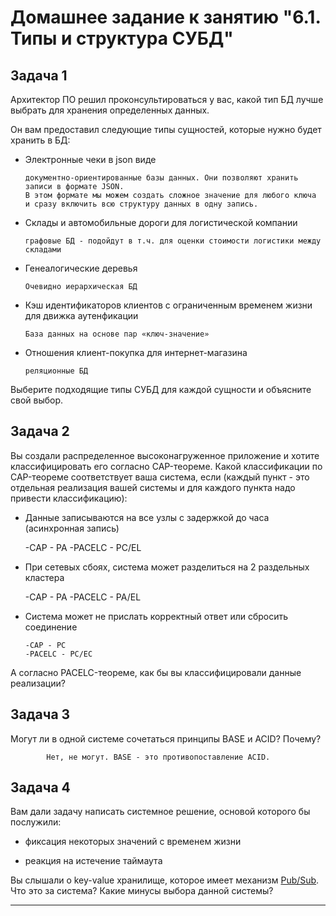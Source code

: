 # Домашнее задание к занятию "6.1. Типы и структура СУБД"

## Задача 1

Архитектор ПО решил проконсультироваться у вас, какой тип БД 
лучше выбрать для хранения определенных данных.

Он вам предоставил следующие типы сущностей, которые нужно будет хранить в БД:

- Электронные чеки в json виде

      документно-ориентированные базы данных. Они позволяют хранить записи в формате JSON. 
      В этом формате мы можем создать сложное значение для любого ключа 
      и сразу включить всю структуру данных в одну запись.
      
- Склады и автомобильные дороги для логистической компании

      графовые БД - подойдут в т.ч. для оценки стоимости логистики между складами
      
- Генеалогические деревья

      Очевидно иерархическая БД
      
- Кэш идентификаторов клиентов с ограниченным временем жизни для движка аутенфикации

      База данных на основе пар «ключ‑значение»
      
- Отношения клиент-покупка для интернет-магазина

      реляционные БД
      
Выберите подходящие типы СУБД для каждой сущности и объясните свой выбор.

## Задача 2

Вы создали распределенное высоконагруженное приложение и хотите классифицировать его согласно 
CAP-теореме. Какой классификации по CAP-теореме соответствует ваша система, если 
(каждый пункт - это отдельная реализация вашей системы и для каждого пункта надо привести классификацию):

- Данные записываются на все узлы с задержкой до часа (асинхронная запись)
     
     -CAP - PA
     -PACELC - PC/EL
      
- При сетевых сбоях, система может разделиться на 2 раздельных кластера
     
     -CAP - PA
     -PACELC - PA/EL
      
- Система может не прислать корректный ответ или сбросить соединение
      
      -CAP - PC
      -PACELC - PC/EC
      

А согласно PACELC-теореме, как бы вы классифицировали данные реализации?

## Задача 3

Могут ли в одной системе сочетаться принципы BASE и ACID? Почему?

            Нет, не могут. BASE - это противопоставление ACID.

## Задача 4

Вам дали задачу написать системное решение, основой которого бы послужили:

- фиксация некоторых значений с временем жизни

            
- реакция на истечение таймаута

Вы слышали о key-value хранилище, которое имеет механизм [Pub/Sub](https://habr.com/ru/post/278237/). 
Что это за система? Какие минусы выбора данной системы?



---
